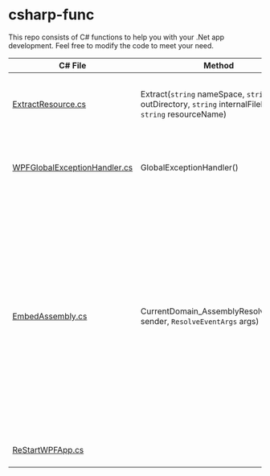 # csharp-func

This repo consists of C# functions to help you with your .Net app development. Feel free to modify the code to meet your need. 

| C# File|  Method        | Descriptions    |
| --------------   | ---------------|-----------------|
| [ExtractResource.cs](https://github.com/Blogrammer/csharp-func/blob/main/ExtractResource.cs "ExtractResource.cs") | Extract(`string` nameSpace, `string` outDirectory, `string` internalFilePath, `string` resourceName)| Extract an embedded resource to a specified output directory|
|[WPFGlobalExceptionHandler.cs](https://github.com/Blogrammer/csharp-func/blob/main/WPFGlobalExceptionHandler.cs "WPFGlobalExceptionHandler.cs")| GlobalExceptionHandler()| Handled every unhandled exception in WPF application.|
|[EmbedAssembly.cs](https://github.com/Blogrammer/csharp-func/blob/main/EmbedAssembly.cs "EmbedAssembly.cs")|CurrentDomain_AssemblyResolve(`object`  sender, `ResolveEventArgs`  args)|Embed and reference an external .NET assembly (dll) inside of your own Windows Form/WPF Application. This is useful if you want to ship an application that relies on external libraries, but you only want to ship one executable file.|
| [ReStartWPFApp.cs](https://github.com/Blogrammer/csharp-func/blob/main/ReStartWPFApp.cs "ReStartWPFApp.cs") | | Restart a WPF application.|
